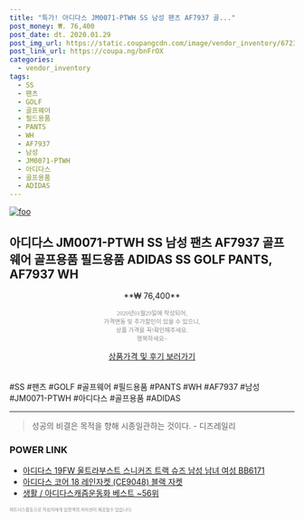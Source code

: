 ```yaml
--- 
title: "특가! 아디다스 JM0071-PTWH SS 남성 팬츠 AF7937 골..." 
post_money: ₩. 76,400 
post_date: dt. 2020.01.29 
post_img_url: https://static.coupangcdn.com/image/vendor_inventory/6723/c1d2b5bc5fa8aa101197df25f270d0a339db5ad32683102c68bd5b877477.jpg 
post_link_url: https://coupa.ng/bnFrOX 
categories: 
  - vendor_inventory 
tags: 
  - SS 
  - 팬츠 
  - GOLF 
  - 골프웨어 
  - 필드용품 
  - PANTS 
  - WH 
  - AF7937 
  - 남성 
  - JM0071-PTWH 
  - 아디다스 
  - 골프용품 
  - ADIDAS 
--- 
```

[![foo](https://static.coupangcdn.com/image/vendor_inventory/6723/c1d2b5bc5fa8aa101197df25f270d0a339db5ad32683102c68bd5b877477.jpg)](https://coupa.ng/bnFrOX) 

## 아디다스 JM0071-PTWH SS 남성 팬츠 AF7937 골프웨어 골프용품 필드용품 ADIDAS SS GOLF PANTS, AF7937 WH 
<p style="text-align: center;">**₩ 76,400**</p> 
<p style="text-align: center;"><span style="color: #898c8f; font-family: Georgia,Times,serif; font-size: 0.75em;">2020년01월29일에 작성되어, <br>가격변동 및 추가할인이 있을 수 있으니,<br> 상품 가격을 꼭!확인해주세요.<br>행복하세요~</span> 
</p>	 
<div markdown="0" style="text-align: center;"><a href="https://coupa.ng/bnFrOX" class="btn btn--success">상품가격 및 후기 보러가기</a></div> 
<br><br> 
  #SS #팬츠 #GOLF #골프웨어 #필드용품 #PANTS #WH #AF7937 #남성 #JM0071-PTWH #아디다스 #골프용품 #ADIDAS 
<hr> 

> 성공의 비결은 목적을 향해 시종일관하는 것이다. - 디즈레일리 


### POWER LINK

* <a href="https://blog.naver.com/sakai111/221784418690" target="_blank">아디다스 19FW 울트라부스트 스니커즈 트랙 슈즈 남성 남녀 여성 BB6171</a>
* <a href="https://blog.naver.com/sakai111/221785024856" target="_blank">아디다스 코어 18 레인자켓 (CE9048) 블랙 자켓</a>
* <a href="https://blog.naver.com/santokki14/221784534499" target="_blank">생활 / 아디다스캐즘운동화 베스트 ~56위</a>

<span style="color: #898c8f; font-family: Georgia,Times,serif; font-size: 0.55em;">파트너스활동으로 작성자에게 일정액의 커미션이 제공될수 있습니다.</span> 
